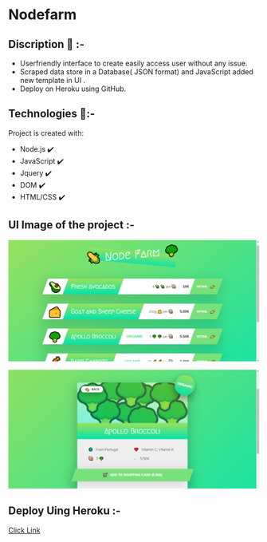 # Nodefarm
## Discription :small_red_triangle_down: :-
* Userfriendly interface to create easily access user without any issue.
* Scraped data store in a Database( JSON format) and JavaScript added new template in UI .
* Deploy on Heroku using GitHub.


 ## Technologies :rocket::-
Project is created with:
* Node.js :heavy_check_mark:
* JavaScript :heavy_check_mark:
* Jquery :heavy_check_mark:
* DOM :heavy_check_mark:
* HTML/CSS :heavy_check_mark:

## UI Image of the project :-
![UI Image](./UI1.png)


![UI Image](./UI2.png)

  
## Deploy Uing Heroku :-
[Click Link](https://nodeapp0712.herokuapp.com/)





  
